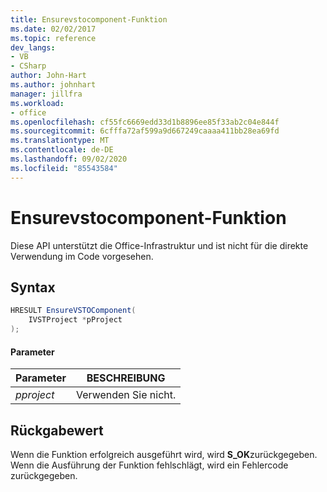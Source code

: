 ```yaml
---
title: Ensurevstocomponent-Funktion
ms.date: 02/02/2017
ms.topic: reference
dev_langs:
- VB
- CSharp
author: John-Hart
ms.author: johnhart
manager: jillfra
ms.workload:
- office
ms.openlocfilehash: cf55fc6669edd33d1b8896ee85f33ab2c04e844f
ms.sourcegitcommit: 6cfffa72af599a9d667249caaaa411bb28ea69fd
ms.translationtype: MT
ms.contentlocale: de-DE
ms.lasthandoff: 09/02/2020
ms.locfileid: "85543584"
---
```

# <a name="ensurevstocomponent-function"></a>Ensurevstocomponent-Funktion
  Diese API unterstützt die Office-Infrastruktur und ist nicht für die direkte Verwendung im Code vorgesehen.

## <a name="syntax"></a>Syntax

```csharp
HRESULT EnsureVSTOComponent(
    IVSTProject *pProject
);
```

#### <a name="parameters"></a>Parameter

|Parameter|BESCHREIBUNG|
|---------------|-----------------|
|*pproject*|Verwenden Sie nicht.|

## <a name="return-value"></a>Rückgabewert
 Wenn die Funktion erfolgreich ausgeführt wird, wird **S_OK**zurückgegeben. Wenn die Ausführung der Funktion fehlschlägt, wird ein Fehlercode zurückgegeben.
